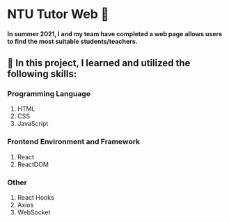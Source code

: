 # NTU Tutor Web 📖

#### In summer 2021, I and my team have completed a web page allows users to find the most suitable students/teachers.

## 🚀 In this project, I learned and utilized the following skills:
### Programming Language
1. HTML
2. CSS
3. JavaScript

### Frontend Environment and Framework
1. React
2. ReactDOM

### Other
1. React Hooks
2. Axios
3. WebSocket

